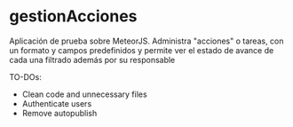 # gestionAcciones
Aplicación de prueba sobre MeteorJS. Administra "acciones" o tareas, con un formato y campos predefinidos y permite ver el estado de avance de cada una filtrado además por su responsable

TO-DOs:
- Clean code and unnecessary files
- Authenticate users
- Remove autopublish
